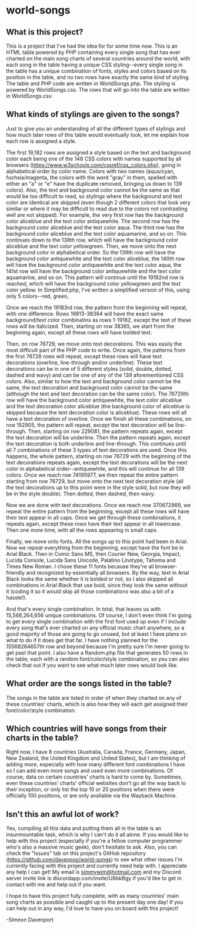 # world-songs

## What is this project?
This is a project that I've had the idea for for some time now. This is an HTML table powered by PHP containing every single song that has ever charted on the main song charts of several countries around the world, with each song in the table having a unique CSS styling--every single song in the table has a unique combination of fonts, styles and colors based on its position in the table, and no two rows have exactly the same kind of styling. The table and PHP code are written in WorldSongs.php. The styling is powered by WorldSongs.css. The rows that will go into the table are written in WorldSongs.csv.

## What kinds of stylings are given to the songs?
Just to give you an understanding of all the different types of stylings and how much later rows of this table would eventually look, let me explain how each row is assigned a style.

The first 19,182 rows are assigned a style based on the text and background color each being one of the 148 CSS colors with names supported by all browsers (https://www.w3schools.com/cssref/css_colors.php), going in alphabetical order by color name. Colors with two names (aqua/cyan, fuchsia/magenta, the colors with the word "gray" in them, spelled with either an "a" or "e" have the duplicate removed, bringing us down to 139 colors). Also, the text and background color cannot be the same as that would be too difficult to read, so stylings where the background and text color are identical are skipped (even though 2 different colors that look very similar or where it may be difficult to read due to the colors not contrasting well are not skipped). For example, the very first row has the background color aliceblue and the text color antiquewhite. The second row has the background color aliceblue and the text color aqua. The third row has the background color aliceblue and the text color aquamarine, and so on. This continues down to the 138th row, which will have the background color aliceblue and the text color yellowgreen. Then, we move onto the next background color in alphabetical order. So the 139th row will have the background color antiquewhite and the text color aliceblue, the 140th row will have the background color antiquewhite and the text color aqua, the 141st row will have the background color antiquewhite and the text color aquamarine, and so on. This pattern will continue until the 19182nd row is reached, which will have the background color yellowgreen and the text color yellow. In Simplified.php, I've written a simplified version of this, using only 5 colors--red, green, 

Once we reach the 19183rd row, the pattern from the beginning will repeat, with one difference. Rows 19813-38364 will have the exact same background/text color combinatins as rows 1-19182, except the text of these rows will be italicized. Then, starting on row 38365, we start from the beginning again, except all these rows will have bolded text.

Then, on row 76729, we move onto text decorations. This was easily the most difficult part of the PHP code to write. Once again, the patterns from the first 76728 rows will repeat, except these rows will have text decorations (overline, line-through and/or underline). These text decorations can be in one of 5 different styles (solid, double, dotted, dashed and wavy) and can be one of any of the 139 aforementioned CSS colors. Also, similar to how the text and background color cannot be the same, the text decoration and background color cannot be the same (although the text and text decoration can be the same color). The 76729th row will have the background color antiquewhite, the text color aliceblue and the text decoration color aliceblue (the background color of aliceblue is skipped because the text decoration color is aliceblue). These rows will all have a text decoration of overline. Once we finish all these combinations, on row 152905, the pattern will repeat, except the text decoration will be line-through. Then, starting on row 229081, the pattern repeats again, except the text decoration will be underline. Then the pattern repeats again, except the text decoration is both underline and line-through. This continues until all 7 combinations of these 3 types of text decorations are used. Once this happens, the whole pattern, starting on row 76729 with the beginning of the text decorations repeats again, except the text decorations will be the next color in alphabetical order--antiquewhite, and this will continue for all 139 colors. Once we reach row 74195977, we then repeat the entire pattern starting from row 76729, but move onto the next text decoration style (all the text decorations up to this point were in the style solid, but now they will be in the style double). Then dotted, then dashed, then wavy.

Now we are done with text decorations. Once we reach row 370672969, we repeat the entire pattern from the beginning, except all these rows will have their text appear in all caps. Once we get through these combinations, it repeats again, except these rows have their text appear in all lowercase. Then one more time, with all the rows appearing in small caps.

Finally, we move onto fonts. All the songs up to this point had been in Arial. Now we repeat everything from the beginning, except have the font be in Arial Black. Then in Comic Sans MS, then Courier New, Georgia, Impact, Lucida Console, Lucida Sans Unicode, Palatino Linotype, Tahoma and Times New Roman. I chose these 11 fonts because they're all browser-friendly and recognized by essentially all browsers. By the way, text in Arial Black looks the same whether it is bolded or not, so I also skipped all combinations in Arial Black that use bold, since they look the same without it (coding it so it would skip all those combinations was also a bit of a hassle!).

And that's every single combination. In total, that leaves us with 15,568,264,656 unique combinations. Of course, I don't even think I'm going to get every single combination with the first font used up even if I include every song that's ever charted on any official music chart anywhere, so a good majority of those are going to go unused, but at least I have plans on what to do if it does get that far. I have nothing planned for the 15568264657th row and beyond because I'm pretty sure I'm never going to get past that point. I also have a Random.php file that generates 50 rows in the table, each with a random font/color/style combination, so you can also check that out if you want to see what much later rows would look like.

## What order are the songs listed in the table?
The songs in the table are listed in order of when they charted on any of these countries' charts, which is also how they will each get assigned their font/color/style combination.

## Which countries will have songs from their charts in the table?
Right now, I have 8 countries (Australia, Canada, France, Germany, Japan, New Zealand, the United Kingdom and United States), but I am thinking of adding more, especially with how many different font combinations I have so I can add even more songs and used even more combinations. Of course, data on certain countries' charts is hard to come by. Sometimes, even these countries' charts' official websites don't go all the way back to their inception, or only list the top 10 or 20 positions when there were officially 100 positions, or are only available via the Wayback Machine.

## Isn't this an awful lot of work?
Yes, compiling all this data and putting them all in the table is an insurmountable task, which is why I can't do it all alone. If you would like to help with this project (especially if you're a fellow computer programmer who's also a massive music geek), don't hesitate to ask. Also, you can check the "Issues" tab on this project's GitHub repository (https://github.com/davenpos/world-songs) to see what other issues I'm currently facing with this project and currently need help with. I appreciate any help I can get! My email is simmywim@hotmail.com and my Discord server invite link is discordapp.com/invite/U6bkBgy if you'd like to get in contact with me and help out if you want.

I hope to have this project fully complete, with as many countries' main song charts as possible and caught up to the present day one day! If you can help out in any way, I'd love to have you on board with this project!

-Simeon Davenport
